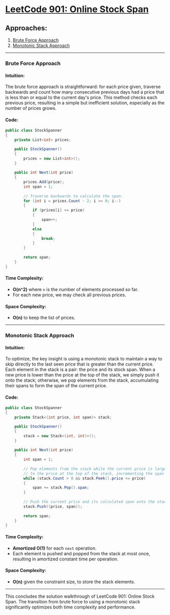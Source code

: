 # [LeetCode 901: Online Stock Span](https://leetcode.com/problems/online-stock-span/)

## Approaches:
1. [Brute Force Approach](#brute-force-approach)
2. [Monotonic Stack Approach](#monotonic-stack-approach)

---

### Brute Force Approach

#### Intuition:
The brute force approach is straightforward: for each price given, traverse backwards and count how many consecutive previous days had a price that is less than or equal to the current day's price. This method checks each previous price, resulting in a simple but inefficient solution, especially as the number of prices grows.

#### Code:
```csharp
public class StockSpanner
{
    private List<int> prices;

    public StockSpanner()
    {
        prices = new List<int>();
    }
    
    public int Next(int price)
    {
        prices.Add(price);
        int span = 1;
        
        // Traverse backwards to calculate the span.
        for (int i = prices.Count - 2; i >= 0; i--)
        {
            if (prices[i] <= price)
            {
                span++;
            }
            else
            {
                break;
            }
        }
        
        return span;
    }
}
```

#### Time Complexity:
- **O(n^2)** where `n` is the number of elements processed so far.
- For each new price, we may check all previous prices.

#### Space Complexity:
- **O(n)** to keep the list of prices.

---

### Monotonic Stack Approach

#### Intuition:
To optimize, the key insight is using a monotonic stack to maintain a way to skip directly to the last seen price that is greater than the current price. Each element in the stack is a pair: the price and its stock span. When a new price is lower than the price at the top of the stack, we simply push it onto the stack; otherwise, we pop elements from the stack, accumulating their spans to form the span of the current price.

#### Code:
```csharp
public class StockSpanner
{
    private Stack<(int price, int span)> stack;

    public StockSpanner()
    {
        stack = new Stack<(int, int)>();
    }
    
    public int Next(int price)
    {
        int span = 1;
        
        // Pop elements from the stack while the current price is larger or equal
        // to the price at the top of the stack, incrementing the span accordingly.
        while (stack.Count > 0 && stack.Peek().price <= price)
        {
            span += stack.Pop().span;
        }
        
        // Push the current price and its calculated span onto the stack.
        stack.Push((price, span));
        
        return span;
    }
}
```

#### Time Complexity:
- **Amortized O(1)** for each `next` operation.
- Each element is pushed and popped from the stack at most once, resulting in amortized constant time per operation.

#### Space Complexity:
- **O(n)** given the constraint size, to store the stack elements. 

---

This concludes the solution walkthrough of LeetCode 901: Online Stock Span. The transition from brute force to using a monotonic stack significantly optimizes both time complexity and performance.

